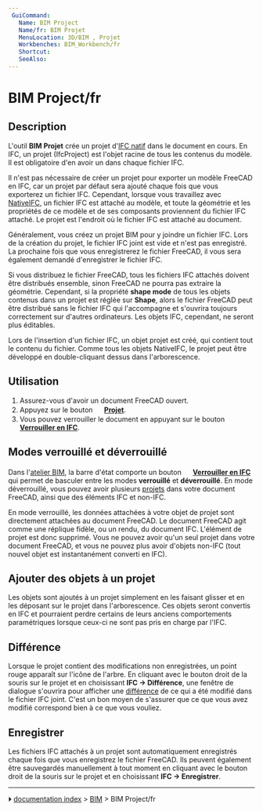 ```yaml
---
 GuiCommand:
   Name: BIM Project
   Name/fr: BIM Projet
   MenuLocation: 3D/BIM , Projet
   Workbenches: BIM_Workbench/fr
   Shortcut: 
   SeeAlso: 
---
```


# BIM Project/fr

## Description

L\'outil **BIM Projet** crée un projet d\'[IFC natif](NativeIFC/fr.md) dans le document en cours. En IFC, un projet (IfcProject) est l\'objet racine de tous les contenus du modèle. Il est obligatoire d\'en avoir un dans chaque fichier IFC.

Il n\'est pas nécessaire de créer un projet pour exporter un modèle FreeCAD en IFC, car un projet par défaut sera ajouté chaque fois que vous exporterez un fichier IFC. Cependant, lorsque vous travaillez avec [NativeIFC](NativeIFC/fr.md), un fichier IFC est attaché au modèle, et toute la géométrie et les propriétés de ce modèle et de ses composants proviennent du fichier IFC attaché. Le projet est l\'endroit où le fichier IFC est attaché au document.

Généralement, vous créez un projet BIM pour y joindre un fichier IFC. Lors de la création du projet, le fichier IFC joint est vide et n\'est pas enregistré. La prochaine fois que vous enregistrerez le fichier FreeCAD, il vous sera également demandé d\'enregistrer le fichier IFC.

Si vous distribuez le fichier FreeCAD, tous les fichiers IFC attachés doivent être distribués ensemble, sinon FreeCAD ne pourra pas extraire la géométrie. Cependant, si la propriété **shape mode** de tous les objets contenus dans un projet est réglée sur **Shape**, alors le fichier FreeCAD peut être distribué sans le fichier IFC qui l\'accompagne et s\'ouvrira toujours correctement sur d\'autres ordinateurs. Les objets IFC, cependant, ne seront plus éditables.

Lors de l\'insertion d\'un fichier IFC, un objet projet est créé, qui contient tout le contenu du fichier. Comme tous les objets NativeIFC, le projet peut être développé en double-cliquant dessus dans l\'arborescence.



## Utilisation

1.  Assurez-vous d\'avoir un document FreeCAD ouvert.
2.  Appuyez sur le bouton **<img src="images/BIM_Project.svg" width=16px> [Projet](BIM_Project/fr.md)**.
3.  Vous pouvez verrouiller le document en appuyant sur le bouton **<img src="images/IFC.svg" width=16px> [Verrouiller en IFC](NativeIFC/fr#Modes_verrouillé_et_déverrouillé.md)**.



## Modes verrouillé et déverrouillé 

Dans l\'[atelier BIM](BIM_Workbench/fr.md), la barre d\'état comporte un bouton **<img src="images/IFC.svg" width=16px> [Verrouiller en IFC](Mode_verrouillé.md)** qui permet de basculer entre les modes **verrouillé** et **déverrouillé**. En mode déverrouillé, vous pouvez avoir plusieurs [projets](BIM_Project/fr.md) dans votre document FreeCAD, ainsi que des éléments IFC et non-IFC.

En mode verrouillé, les données attachées à votre objet de projet sont directement attachées au document FreeCAD. Le document FreeCAD agit comme une réplique fidèle, ou un rendu, du document IFC. L\'élément de projet est donc supprimé. Vous ne pouvez avoir qu\'un seul projet dans votre document FreeCAD, et vous ne pouvez plus avoir d\'objets non-IFC (tout nouvel objet est instantanément converti en IFC).



## Ajouter des objets à un projet 

Les objets sont ajoutés à un projet simplement en les faisant glisser et en les déposant sur le projet dans l\'arborescence. Ces objets seront convertis en IFC et pourraient perdre certains de leurs anciens comportements paramétriques lorsque ceux-ci ne sont pas pris en charge par l\'IFC.



## Différence

Lorsque le projet contient des modifications non enregistrées, un point rouge apparaît sur l\'icône de l\'arbre. En cliquant avec le bouton droit de la souris sur le projet et en choisissant **IFC → Différence**, une fenêtre de dialogue s\'ouvrira pour afficher une [différence](https://fr.wikipedia.org/wiki/Diff) de ce qui a été modifié dans le fichier IFC joint. C\'est un bon moyen de s\'assurer que ce que vous avez modifié correspond bien à ce que vous vouliez.



## Enregistrer

Les fichiers IFC attachés à un projet sont automatiquement enregistrés chaque fois que vous enregistrez le fichier FreeCAD. Ils peuvent également être sauvegardés manuellement à tout moment en cliquant avec le bouton droit de la souris sur le projet et en choisissant **IFC → Enregistrer**.



---
⏵ [documentation index](../README.md) > [BIM](BIM_Workbench.md) > BIM Project/fr
